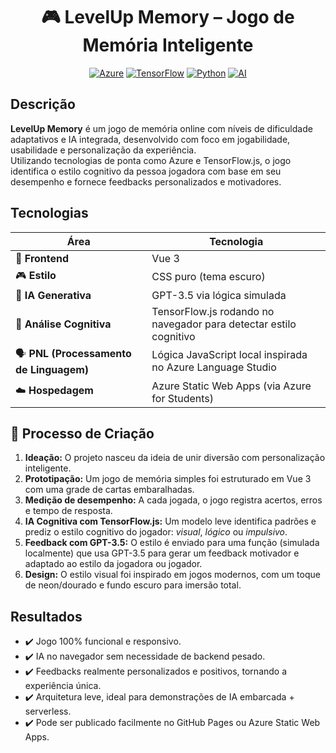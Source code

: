 <div align="center">
  
  # 🎮 LevelUp Memory – Jogo de Memória Inteligente
  
  [![Azure](https://img.shields.io/badge/A-Azure-0091FF?style=for-the-badge&logoColor=white&labelColor=0078D4)](https://azure.microsoft.com/)
  [![TensorFlow](https://img.shields.io/badge/TensorFlow-0091FF?style=for-the-badge&logo=tensorflow&logoColor=white&labelColor=0078D4)](https://www.tensorflow.org/)
  [![Python](https://img.shields.io/badge/Python-0091FF?style=for-the-badge&logo=python&logoColor=white&labelColor=0078D4)](https://www.python.org/)
  [![AI](https://img.shields.io/badge/AI_Powered-0091FF?style=for-the-badge&logo=openai&logoColor=white&labelColor=0078D4)](https://azure.microsoft.com/services/cognitive-services/)
  
</div>

## Descrição

**LevelUp Memory** é um jogo de memória online com níveis de dificuldade adaptativos e IA integrada, desenvolvido com foco em jogabilidade, usabilidade e personalização da experiência.  
Utilizando tecnologias de ponta como Azure e TensorFlow.js, o jogo identifica o estilo cognitivo da pessoa jogadora com base em seu desempenho e fornece feedbacks personalizados e motivadores.

## Tecnologias 

| Área | Tecnologia |
|------|------------|
| 🎨 **Frontend** | Vue 3  |
| 🎮 **Estilo** | CSS puro (tema escuro) |
| 🤖 **IA Generativa** | GPT-3.5 via lógica simulada |
| 🧠 **Análise Cognitiva** | TensorFlow.js rodando no navegador para detectar estilo cognitivo |
| 🗣️ **PNL (Processamento de Linguagem)** | Lógica JavaScript local inspirada no Azure Language Studio |
| ☁️ **Hospedagem** | Azure Static Web Apps (via Azure for Students) |

## 🚀 Processo de Criação

1. **Ideação:** O projeto nasceu da ideia de unir diversão com personalização inteligente.  
2. **Prototipação:** Um jogo de memória simples foi estruturado em Vue 3 com uma grade de cartas embaralhadas.  
3. **Medição de desempenho:** A cada jogada, o jogo registra acertos, erros e tempo de resposta.  
4. **IA Cognitiva com TensorFlow.js:** Um modelo leve identifica padrões e prediz o estilo cognitivo do jogador: *visual*, *lógico* ou *impulsivo*.  
5. **Feedback com GPT-3.5:** O estilo é enviado para uma função (simulada localmente) que usa GPT-3.5 para gerar um feedback motivador e adaptado ao estilo da jogadora ou jogador.  
6. **Design:** O estilo visual foi inspirado em jogos modernos, com um toque de neon/dourado e fundo escuro para imersão total.

## Resultados

- ✔️ Jogo 100% funcional e responsivo.
- ✔️ IA no navegador sem necessidade de backend pesado.
- ✔️ Feedbacks realmente personalizados e positivos, tornando a experiência única.
- ✔️ Arquitetura leve, ideal para demonstrações de IA embarcada + serverless.
- ✔️ Pode ser publicado facilmente no GitHub Pages ou Azure Static Web Apps.



